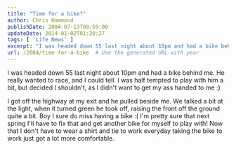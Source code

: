 ```yaml
---
title: "Time for a bike?"
author: Chris Hammond
publishDate: 2004-07-13T08:59:00
updateDate: 2014-01-02T01:20:27
tags: [ 'Life News' ]
excerpt: "I was headed down 55 last night about 10pm and had a bike behind me. He really wanted to race, and I could tell. I was half tempted to play with him a bit, but decided I shouldn't, as I didn't want to get my ass handed to me :) I got off the highway at my exit and he pulled beside me. We talked a bit at the light, when it turned green he took off, raising the front off the ground quite a bit. Boy I sure do miss having a bike :( I'm pretty sure that next spring I'll have to fix that and get another bike for myself to play with! Now that I don't have to wear a shirt and tie to work everyday taking the bike to work just got a lot more..."
url: /2004/time-for-a-bike  # Use the generated URL with year
---
```

<p>I was headed down 55 last night about 10pm and had a bike behind me. He really wanted to race, and I could tell. I was half tempted to play with him a bit, but decided I shouldn't, as I didn't want to get my ass handed to me :)</p> <p>I got off the highway at my exit and he pulled beside me. We talked a bit at the light, when it turned green he took off, raising the front off the ground quite a bit. Boy I sure do miss having a bike :( I'm pretty sure that next spring I'll have to fix that and get another bike for myself to play with! Now that I don't have to wear a shirt and tie to work everyday taking the bike to work just got a lot more comfortable.</p>
